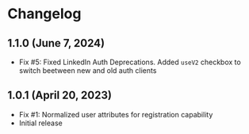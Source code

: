 Changelog
=========

1.1.0 (June 7, 2024)
--------------------
- Fix #5: Fixed LinkedIn Auth Deprecations. Added `useV2` checkbox to switch beetween new and old auth clients

1.0.1 (April 20, 2023)
----------------------
- Fix #1: Normalized user attributes for registration capability
- Initial release
